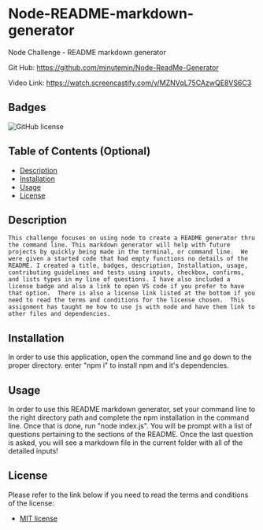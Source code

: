 # Node-README-markdown-generator
Node Challenge - README markdown generator

Git Hub: https://github.com/minutemin/Node-ReadMe-Generator

Video Link: https://watch.screencastify.com/v/MZNVqL75CAzwQE8VS6C3

## Badges
![GitHub license](https://img.shields.io/badge/license-MIT-blue.svg)

## Table of Contents (Optional)
- [Description](#description)
- [Installation](#installation)
- [Usage](#usage)
- [License](#license)

## Description
    This challenge focuses on using node to create a README generator thru the command line. This markdown generator will help with future projects by quickly being made in the terminal, or command line.  We were given a started code that had empty functions no details of the README. I created a title, badges, description, Installation, usage, contributing guidelines and tests using inputs, checkbox, confirms, and lists types in my line of questions. I have also included a license badge and also a link to open VS code if you prefer to have that option.  There is also a license link listed at the bottom if you need to read the terms and conditions for the license chosen.  This assignment has taught me how to use js with node and have them link to other files and dependencies.  

## Installation

In order to use this application, open the command line and go down to the proper directory. enter "npm i" to install npm and it's dependencies.  

## Usage

In order to use this README markdown generator, set your command line to the right directory path and complete the npm installation in the command line.  Once that is done, run "node index.js".  You will be prompt with a list of questions pertaining to the sections of the README. Once the last question is asked, you will see a markdown file in the current folder with all of the detailed inputs! 


## License
Please refer to the link below if you need to read the terms and conditions of the license:
* [MIT license](https://choosealicense.com/licenses/mit/)


